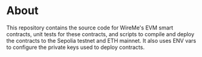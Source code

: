# About

This repository contains the source code for WireMe's EVM smart contracts, unit tests for these contracts, and scripts
to compile and deploy the contracts to the Sepolia testnet and ETH mainnet. It also uses ENV vars to configure the 
private keys used to deploy contracts.
